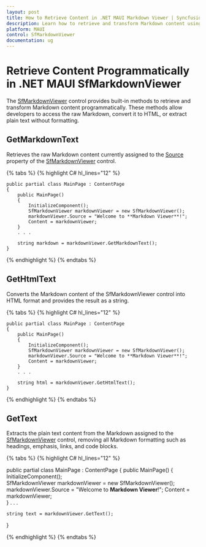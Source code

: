 ```yaml
---
layout: post
title: How to Retrieve Content in .NET MAUI Markdown Viewer | Syncfusion
description: Learn how to retrieve and transform Markdown content using built-in methods in the Syncfusion .NET MAUI Markdown Viewer control.
platform: MAUI
control: SfMarkdownViewer
documentation: ug
---
```


# Retrieve Content Programmatically in .NET MAUI SfMarkdownViewer

The [SfMarkdownViewer](https://help.syncfusion.com/cr/maui/Syncfusion.Maui.MarkdownViewer.SfMarkdownViewer.html) control provides built-in methods to retrieve and transform Markdown content programmatically. These methods allow developers to access the raw Markdown, convert it to HTML, or extract plain text without formatting.

## GetMarkdownText

Retrieves the raw Markdown content currently assigned to the [Source](https://help.syncfusion.com/cr/maui/Syncfusion.Maui.MarkdownViewer.SfMarkdownViewer.html#Syncfusion_Maui_MarkdownViewer_SfMarkdownViewer_Source) property of the [SfMarkdownViewer](https://help.syncfusion.com/cr/maui/Syncfusion.Maui.MarkdownViewer.SfMarkdownViewer.html) control. 

{% tabs %}
{% highlight C# hl_lines="12" %}

    public partial class MainPage : ContentPage
    {
        public MainPage()
        {
            InitializeComponent();  
            SfMarkdownViewer markdownViewer = new SfMarkdownViewer();
            markdownViewer.Source = "Welcome to **Markdown Viewer**!";
            Content = markdownViewer;       
        }
        . . .

        string markdown = markdownViewer.GetMarkdownText();
    }

{% endhighlight %}
{% endtabs %}

## GetHtmlText

Converts the Markdown content of the SfMarkdownViewer control into HTML format and provides the result as a string.

{% tabs %}
{% highlight C# hl_lines="12" %}

    public partial class MainPage : ContentPage
    {
        public MainPage()
        {
            InitializeComponent();  
            SfMarkdownViewer markdownViewer = new SfMarkdownViewer();
            markdownViewer.Source = "Welcome to **Markdown Viewer**!";
            Content = markdownViewer;       
        }
        . . .

        string html = markdownViewer.GetHtmlText();
    }

{% endhighlight %}
{% endtabs %}

## GetText

Extracts the plain text content from the Markdown assigned to the [SfMarkdownViewer](https://help.syncfusion.com/cr/maui/Syncfusion.Maui.MarkdownViewer.SfMarkdownViewer.html) control, removing all Markdown formatting such as headings, emphasis, links, and code blocks.

{% tabs %}
{% highlight C# hl_lines="12" %}

public partial class MainPage : ContentPage
{
    public MainPage()
    {
        InitializeComponent();  
        SfMarkdownViewer markdownViewer = new SfMarkdownViewer();
        markdownViewer.Source = "Welcome to **Markdown Viewer**!";
        Content = markdownViewer;       
    }
    . . .

    string text = markdownViewer.GetText();
}

{% endhighlight %}
{% endtabs %}